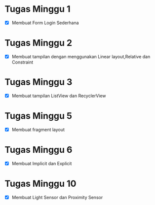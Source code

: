# Tugas Minggu 1
- [x] Membuat Form Login Sederhana
# Tugas Minggu 2
- [x] Membuat tampilan dengan menggunakan Linear layout,Relative dan Constraint
# Tugas Minggu 3 
- [x] Membuat tampilan ListView dan RecyclerView
# Tugas Minggu 5 
- [x] Membuat fragment layout
# Tugas Minggu 6
- [x] Membuat Implicit dan Explicit
# Tugas Minggu 10
- [x] Membuat Light Sensor dan Proximity Sensor
